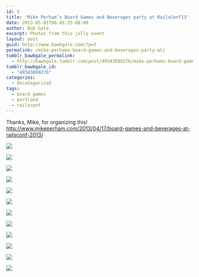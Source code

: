 ```yaml
---
id: 5
title: 'Mike Perham’s Board Games and Beverages party at RailsConf13'
date: 2013-05-01T06:45:25-08:00
author: Bob Gale
excerpt: Photos from this jolly event
layout: post
guid: http://www.bawbgale.com/?p=5
permalink: /mike-perhams-board-games-and-beverages-party-at/
tumblr_bawbgale_permalink:
  - http://bawbgale.tumblr.com/post/49343899276/mike-perhams-board-games-and-beverages-party-at
tumblr_bawbgale_id:
  - "49343899276"
categories:
  - Uncategorized
tags:
  - board games
  - portland
  - railsconf
---
```

Thanks, Mike, for organizing this! <http://www.mikeperham.com/2013/04/17/board-games-and-beverages-at-railsconf-2013/>

![](http://media.tumblr.com/92a62f8482ca2a5fa4703e48a7110a9a/tumblr_inline_mm3x6l5ztQ1qz4rgp.jpg) 

![](http://media.tumblr.com/b90c2d6a8483968c405631bcd022db62/tumblr_inline_mm3x6vHJLf1qz4rgp.jpg) 

![](http://media.tumblr.com/9a8e02d71a5f39733f05bd59dd3d1533/tumblr_inline_mm3x71krrt1qz4rgp.jpg) 

![](http://media.tumblr.com/7f274f4a6567d408faef7ec81fbf1b00/tumblr_inline_mm3x85aZcm1qz4rgp.jpg) 

![](http://media.tumblr.com/2d5c729be293a5577743baf78484cc37/tumblr_inline_mm3x8grgXB1qz4rgp.jpg) 

![](http://media.tumblr.com/28277bc3e673245fab8b2b71d0dbed94/tumblr_inline_mm3x8qvHSp1qz4rgp.jpg) 

![](http://media.tumblr.com/328321662c2a9f714c83588f051484e0/tumblr_inline_mm3x8yIic61qz4rgp.jpg) 

![](http://media.tumblr.com/af8eec3ececb329015263b9d6f26278d/tumblr_inline_mm3x9dC57T1qz4rgp.jpg) 

![](http://media.tumblr.com/613c5d4321569a7dfdbc731e26f2538a/tumblr_inline_mm3x9oEj0f1qz4rgp.jpg) 

![](http://media.tumblr.com/0430a939e8b323d710277ad8c089d3d2/tumblr_inline_mm3x9u7tVw1qz4rgp.jpg) 

![](http://media.tumblr.com/8f2194b48971735182f8aa7593c56744/tumblr_inline_mm3x7v7wE51qz4rgp.jpg) 

![](http://media.tumblr.com/f73eeba1a81c6df883dea7bd06dcef17/tumblr_inline_mm3x7a0JXO1qz4rgp.jpg)